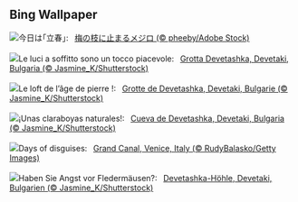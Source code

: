 ## Bing Wallpaper
![](https://www.bing.com/th?id=OHR.Risshun2024_JA-JP0473025978_UHD.jpg&w=1000)今日は｢立春｣:&nbsp;&ensp;[梅の枝に止まるメジロ  (© pheeby/Adobe Stock)](https://www.bing.com/th?id=OHR.Risshun2024_JA-JP0473025978_UHD.jpg)
<br><br/>
![](https://www.bing.com/th?id=OHR.DevetashkaCave_IT-IT5414731780_UHD.jpg&w=1000)Le luci a soffitto sono un tocco piacevole:&nbsp;&ensp;[Grotta Devetashka, Devetaki, Bulgaria (© Jasmine_K/Shutterstock)](https://www.bing.com/th?id=OHR.DevetashkaCave_IT-IT5414731780_UHD.jpg)
<br><br/>
![](https://www.bing.com/th?id=OHR.DevetashkaCave_FR-FR4993374932_UHD.jpg&w=1000)Le loft de l’âge de pierre !:&nbsp;&ensp;[Grotte de Devetashka, Devetaki, Bulgarie (© Jasmine_K/Shutterstock)](https://www.bing.com/th?id=OHR.DevetashkaCave_FR-FR4993374932_UHD.jpg)
<br><br/>
![](https://www.bing.com/th?id=OHR.DevetashkaCave_ES-ES7825741448_UHD.jpg&w=1000)¡Unas claraboyas naturales!:&nbsp;&ensp;[Cueva de Devetashka, Devetaki, Bulgaria (© Jasmine_K/Shutterstock)](https://www.bing.com/th?id=OHR.DevetashkaCave_ES-ES7825741448_UHD.jpg)
<br><br/>
![](https://www.bing.com/th?id=OHR.VeniceCarnival_EN-GB9928247347_UHD.jpg&w=1000)Days of disguises:&nbsp;&ensp;[Grand Canal, Venice, Italy (© RudyBalasko/Getty Images)](https://www.bing.com/th?id=OHR.VeniceCarnival_EN-GB9928247347_UHD.jpg)
<br><br/>
![](https://www.bing.com/th?id=OHR.DevetashkaCave_DE-DE0726583850_UHD.jpg&w=1000)Haben Sie Angst vor Fledermäusen?:&nbsp;&ensp;[Devetashka-Höhle, Devetaki, Bulgarien (© Jasmine_K/Shutterstock)](https://www.bing.com/th?id=OHR.DevetashkaCave_DE-DE0726583850_UHD.jpg)
<br><br/>
